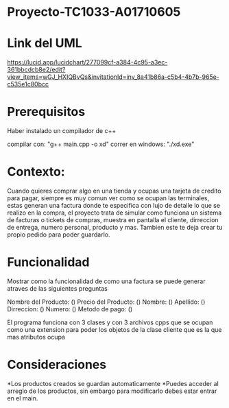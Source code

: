 # Proyecto-TC1033-A01710605

# Link del UML
https://lucid.app/lucidchart/277099cf-a384-4c95-a3ec-361bbcdcb8e2/edit?view_items=wGJ_HXIQBvQs&invitationId=inv_8a41b86a-c5b4-4b7b-965e-c535e1c80bcc

# Prerequisitos 

Haber instalado un compilador de c++

compilar con: "g++ main.cpp -o xd" 
correr en windows: "./xd.exe"

# Contexto:

Cuando quieres comprar algo en una tienda y ocupas una tarjeta de credito para pagar, siempre es muy comun ver como se ocupan las terminales, estas generan una factura donde te especifica con lujo de detalle lo que se realizo en la compra, el proyecto trata de simular como funciona un sistema de facturas o tickets de compras, muestra en pantalla el cliente, dirreccion de entrega, numero personal, producto y mas. Tambien este te deja crear tu propio pedido para poder guardarlo. 

# Funcionalidad

Mostrar como la funcionalidad de como una factura se puede generar atraves de las siguientes preguntas

Nombre del Producto: ()
Precio del Producto: ()
Nombre: ()
Apellido: () 
Dirreccion: ()
Numero: ()
Metodo de pago: ()

El programa funciona con 3 clases y con 3 archivos cpps que se ocupan como una extension para poder los objetos de la clase cliente que es la que mas atributos ocupa

# Consideraciones

*Los productos creados se guardan automaticamente 
*Puedes acceder al arreglo de los productos, sin embargo para modificarlo debes estar entrar en el main.

